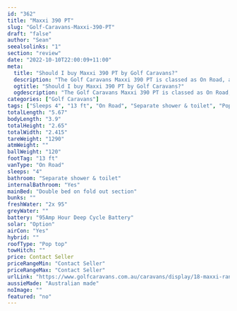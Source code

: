 ```yaml
---
id: "362"
title: "Maxxi 390 PT"
slug: "Golf-Caravans-Maxxi-390-PT"
draft: "false"
author: "Sean"
seealsolinks: "1"
section: "review"
date: "2022-10-10T22:00:09+11:00"
meta:
  title: "Should I buy Maxxi 390 PT by Golf Caravans?"
  description: "The Golf Caravans Maxxi 390 PT is classed as On Road, and sleeps 4 people. It is Australian made and comes in at 13 ft. It generally has Separate shower & toilet."
  ogtitle: "Should I buy Maxxi 390 PT by Golf Caravans?"
  ogdescription: "The Golf Caravans Maxxi 390 PT is classed as On Road, and sleeps 4 people. It is Australian made and comes in at 13 ft. It generally has Separate shower & toilet."
categories: ["Golf Caravans"]
tags: ["Sleeps 4", "13 ft", "On Road", "Separate shower & toilet", "Pop top", "Price Unknown", "Australian made"]
totalLength: "5.67"
bodyLength: "3.9"
totalHeight: "2.65"
totalWidth: "2.415"
tareWeight: "1290"
atmWeight: ""
ballWeight: "120"
footTag: "13 ft"
vanType: "On Road"
sleeps: "4"
bathroom: "Separate shower & toilet"
internalBathroom: "Yes"
mainBed: "Double bed on fold out section"
bunks: ""
freshWater: "2x 95"
greyWater: ""
battery: "95Amp Hour Deep Cycle Battery"
solar: "Option"
airCon: "Yes"
hybrid: ""
roofType: "Pop top"
towHitch: ""
price: Contact Seller
priceRangeMin: "Contact Seller"
priceRangeMax: "Contact Seller"
urlLink: "https://www.golfcaravans.com.au/caravans/display/18-maxxi-range-/"
aussieMade: "Australian made"
noImage: ""
featured: "no"
---
```

